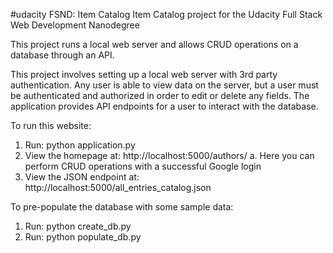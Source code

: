 #udacity FSND: Item Catalog
Item Catalog project for the Udacity Full Stack Web Development Nanodegree

This project runs a local web server and allows CRUD operations on a database through an API.

This project involves setting up a local web server with 3rd party authentication. Any user is able to view data on the server, but a user must be authenticated and authorized in order to edit or delete any fields.
The application provides API endpoints for a user to interact with the database. 

To run this website:
 1. Run: python application.py
 2. View the homepage at: http://localhost:5000/authors/
   a. Here you can perform CRUD operations with a successful Google login
 4. View the JSON endpoint at: http://localhost:5000/all_entries_catalog.json


To pre-populate the database with some sample data:
 1. Run: python create_db.py
 2. Run: python populate_db.py
